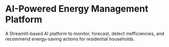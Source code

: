 # AI-Powered Energy Management Platform

A Streamlit-based AI platform to monitor, forecast, detect inefficiencies, and recommend energy-saving actions for residential households.
